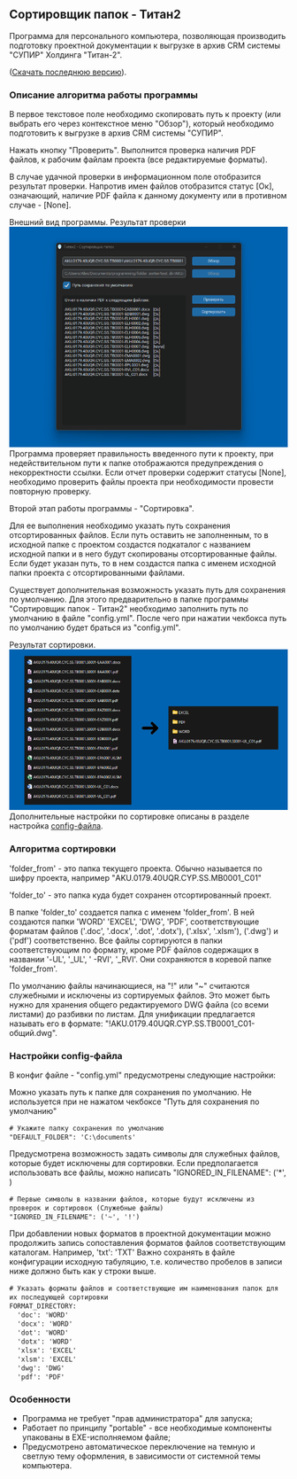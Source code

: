 ## Сортировщик папок - Титан2

Программа для персонального компьютера, позволяющая производить подготовку проектной документации к выгрузке в архив CRM
системы "СУПИР" Холдинга "Титан-2". 

([Скачать последнюю версию](https://github.com/yarimov/folder_sorter_ti2/releases)).

### Описание алгоритма работы программы
В первое текстовое поле необходимо скопировать путь к проекту (или выбрать его через контекстное меню "Обзор"), который
необходимо подготовить к выгрузке в архив CRM системы "СУПИР".

Нажать кнопку "Проверить". Выполнится проверка наличия PDF файлов, к рабочим файлам проекта (все редактируемые форматы).

В случае удачной проверки в информационном поле отобразится результат проверки. Напротив имен файлов отобразится
статус [Ок], означающий, наличие PDF файла к данному документу или в противном случае - [None].

Внешний вид программы. Результат проверки
![Внешний вид программы. Результат проверки](https://github.com/yarimov/folder_sorter_ti2/blob/master/img/folder_sorter_ti2.png)
Программа проверяет правильность введенного пути к проекту, при недействительном пути к папке отображаются
предупреждения о некорректности ссылки.
Если отчет проверки содержит статусы [None], необходимо проверить файлы проекта при необходимости провести повторную
проверку. 

Второй этап работы программы - "Сортировка".

Для ее выполнения необходимо указать путь сохранения отсортированных файлов.
Если путь оставить не заполненным, то в исходной папке с проектом создастся подкаталог с названием исходной папки и в
него будут скопированы отсортированные файлы. Если будет указан путь, то в нем создастся папка с именем исходной папки
проекта с отсортированными файлами.

Существует дополнительная возможность указать путь для сохранения по умолчанию. Для этого предварительно в папке
программы "Сортировщик папок - Титан2" необходимо заполнить путь по умолчанию в файле "config.yml". После чего при
нажатии чекбокса путь по умолчанию будет браться из "config.yml".

Результат сортировки.
![Результат сортировки](https://github.com/yarimov/folder_sorter_ti2/blob/master/img/folder_sorter_ti2_2.png)
Дополнительные настройки по сортировке описаны в разделе настройка [config-файла](#Настройки-config-файла).

### Алгоритма сортировки
'folder_from' - это папка текущего проекта. Обычно называется по шифру проекта, например "AKU.0179.40UQR.CYP.SS.MB0001_С01"

'folder_to' - это папка куда будет сохранен отсортированный проект.

В папке 'folder_to' создается папка с именем 'folder_from'. В ней создаются папки 'WORD' 'EXCEL', 'DWG', 'PDF',
соответствующие форматам файлов ('.doc', '.docx', '.dot', '.dotx'), ('.xlsx', '.xlsm'), ('.dwg') и ('pdf') соответственно.
Все файлы сортируются в папки соответствующим по формату, кроме PDF файлов содержащих в названии '-UL', '_UL', '
-RVI', '_RVI'. Они сохраняются в коревой папке 'folder_from'.

По умолчанию файлы начинающиеся, на "!" или "~" считаются служебными и исключены из сортируемых файлов. Это может быть
нужно для хранения общего редактируемого DWG файла (со всеми листами) до разбивки по листам. Для унификации предлагается
называть его в формате: "!AKU.0179.40UQR.CYP.SS.TB0001_С01-общий.dwg".

### Настройки config-файла
В конфиг файле - "config.yml" предусмотрены следующие настройки:

Можно указать путь к папке для сохранения по умолчанию. Не используется при не нажатом чекбоксе "Путь для сохранения по умолчанию"
```
# Укажите папку сохранения по умолчанию
"DEFAULT_FOLDER": 'C:\documents'
```

Предусмотрена возможность задать символы для служебных файлов, которые будет исключены для сортировки. 
Если предполагается использовать все файлы, можно написать "IGNORED_IN_FILENAME": ('*', )
```
# Первые символы в названии файлов, которые будут исключены из проверок и сортировок (Служебные файлы)
"IGNORED_IN_FILENAME": ('~', '!')
```

При добавлении новых форматов в проектной документации можно продолжить запись сопоставления форматов файлов соответствующим каталогам.
Например, 'txt': 'TXT'
Важно сохранять в файле конфигурации исходную табуляцию, т.е. количество пробелов в записи ниже должно быть как у строки выше.
```
# Указать форматы файлов и соответствующие им наименования папок для их последующей сортировки
FORMAT_DIRECTORY:
  'doc': 'WORD'
  'docx': 'WORD'
  'dot': 'WORD'
  'dotx': 'WORD'
  'xlsx': 'EXCEL'
  'xlsm': 'EXCEL'
  'dwg': 'DWG'
  'pdf': 'PDF'
```

### Особенности
- Программа не требует "прав администратора" для запуска;
- Работает по принципу "portable" - все необходимые компоненты упакованы в EXE-исполняемом файле;
- Предусмотрено автоматическое переключение на темную и светлую тему оформления, в зависимости от системной темы компьютера.
